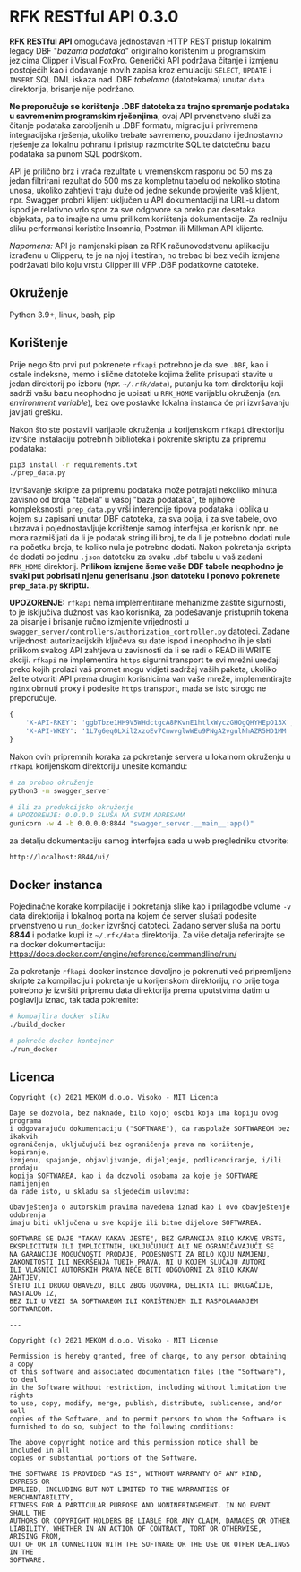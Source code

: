 # RFK RESTful API 0.3.0
**RFK RESTful API** omogućava jednostavan HTTP REST pristup lokalnim legacy DBF "*bazama podataka*" originalno korištenim u programskim jezicima Clipper i Visual FoxPro. Generički API podržava čitanje i izmjenu postojećih kao i dodavanje novih zapisa kroz emulaciju `SELECT`, `UPDATE` i `INSERT` SQL DML iskaza nad .DBF *tabelama* (datotekama) unutar `data` direktorija, brisanje nije podržano.
    
**Ne preporučuje se korištenje .DBF datoteka za trajno spremanje podataka u savremenim programskim rješenjima**, ovaj API prvenstveno služi za čitanje podataka zarobljenih u .DBF formatu, migraciju i privremena integracijska rješenja, ukoliko trebate savremeno, pouzdano i jednostavno rješenje za lokalnu pohranu i pristup razmotrite SQLite datotečnu bazu podataka sa punom SQL podrškom.

API je prilično brz i vraća rezultate u vremenskom rasponu od 50 ms za jedan filtrirani rezultat do 500 ms za kompletnu tabelu od nekoliko stotina unosa, ukoliko zahtjevi traju duže od jedne sekunde provjerite vaš klijent, npr. Swagger probni klijent uključen u API dokumentaciji na URL-u datom ispod je relativno vrlo spor za sve odgovore sa preko par desetaka objekata, pa to imajte na umu prilikom korištenja dokumentacije. Za realniju sliku performansi koristite Insomnia, Postman ili Milkman API klijente.

*Napomena:* API je namjenski pisan za RFK računovodstvenu aplikaciju izrađenu u Clipperu, te je na njoj i testiran, no trebao bi bez većih izmjena podržavati bilo koju vrstu Clipper ili VFP .DBF podatkovne datoteke.

## Okruženje
Python 3.9+, linux, bash, pip

## Korištenje
Prije nego što prvi put pokrenete `rfkapi` potrebno je da sve `.DBF`, kao i ostale indeksne, memo i slične datoteke kojima želite prisupati stavite u jedan direktorij po izboru (*npr. `~/.rfk/data`*), putanju ka tom direktoriju koji sadrži vašu bazu neophodno je upisati u `RFK_HOME` varijablu okruženja (*en. environment variable*), bez ove postavke lokalna instanca će pri izvršavanju javljati grešku.

Nakon što ste postavili varijable okruženja u korijenskom `rfkapi` direktoriju izvršite instalaciju potrebnih biblioteka i pokrenite skriptu za pripremu podataka:

```bash
pip3 install -r requirements.txt
./prep_data.py
```

Izvršavanje skripte za pripremu podataka može potrajati nekoliko minuta zavisno od broja "tabela" u vašoj "baza podataka", te njihove kompleksnosti. `prep_data.py` vrši inferencije tipova podataka i oblika u kojem su zapisani unutar DBF datoteka, za sva polja, i za sve tabele, ovo ubrzava i pojednostavljuje korištenje samog interfejsa jer korisnik npr. ne mora razmišljati da li je podatak string ili broj, te da li je potrebno dodati nule na početku broja, te koliko nula je potrebno dodati. Nakon pokretanja skripta će dodati po jednu `.json` datoteku za svaku `.dbf` tabelu u vaš zadani `RFK_HOME` direktorij. **Prilikom izmjene šeme vaše DBF tabele neophodno je svaki put pobrisati njenu generisanu .json datoteku i ponovo pokrenete `prep_data.py` skriptu.**.

**UPOZORENJE:** `rfkapi` nema implementirane mehanizme zaštite sigurnosti, to je isključiva dužnost vas kao korisnika, za podešavanje pristupnih tokena za pisanje i brisanje ručno izmjenite vrijednosti u `swagger_server/controllers/authorization_controller.py` datoteci. Zadane vrijednosti autorizacijskih ključeva su date ispod i neophodno ih je slati prilikom svakog API zahtjeva u zavisnosti da li se radi o READ ili WRITE akciji. `rfkapi` ne implementira `https` sigurni transport te svi mrežni uređaji preko kojih prolazi vaš promet mogu vidjeti sadržaj vaših paketa, ukoliko želite otvoriti API prema drugim korisnicima van vaše mreže, implementirajte `nginx` obrnuti proxy i podesite `https` transport, mada se isto strogo ne preporučuje.

```python
{
    'X-API-RKEY': 'ggbTbze1HH9V5WHdctgcA8PKvnE1htlxWyczGHOgQHYHEpO13X',
    'X-API-WKEY': '1L7g6eq0LXil2xzoEv7CnwvglwWEu9PNgA2vgulNhAZR5HD1MM'
}
```

Nakon ovih pripremnih koraka za pokretanje servera u lokalnom okruženju u `rfkapi` korijenskom direktoriju unesite komandu:

```bash
# za probno okruženje
python3 -m swagger_server

# ili za produkcijsko okruženje
# UPOZORENJE: 0.0.0.0 SLUŠA NA SVIM ADRESAMA
gunicorn -w 4 -b 0.0.0.0:8844 "swagger_server.__main__:app()"
```

za detalju dokumentaciju samog interfejsa sada u web pregledniku otvorite:

```
http://localhost:8844/ui/
```

## Docker instanca
Pojedinačne korake kompilacije i pokretanja slike kao i prilagodbe volume `-v` data direktorija i lokalnog porta na kojem će server slušati podesite prvenstveno u `run_docker` izvršnoj datoteci. Zadano server sluša na portu **8844** i podatke kupi iz `~/.rfk/data` direktorija. Za više detalja referirajte se na docker dokumentaciju: https://docs.docker.com/engine/reference/commandline/run/

Za pokretanje `rfkapi` docker instance dovoljno je pokrenuti već pripremljene skripte za kompilaciju i pokretanje u korijenskom direktoriju, no prije toga potrebno je izvršiti pripremu data direktorija prema uputstvima datim u poglavlju iznad, tak tada pokrenite:

```bash
# kompajlira docker sliku
./build_docker

# pokreće docker kontejner
./run_docker
```

## Licenca

```
Copyright (c) 2021 MEKOM d.o.o. Visoko - MIT Licenca

Daje se dozvola, bez naknade, bilo kojoj osobi koja ima kopiju ovog programa
i odgovarajuću dokumentaciju ("SOFTWARE"), da raspolaže SOFTWAREOM bez ikakvih
ograničenja, uključujući bez ograničenja prava na korištenje, kopiranje,
izmjenu, spajanje, objavljivanje, dijeljenje, podlicenciranje, i/ili prodaju
kopija SOFTWAREA, kao i da dozvoli osobama za koje je SOFTWARE namijenjen
da rade isto, u skladu sa sljedećim uslovima:

Obavještenja o autorskim pravima navedena iznad kao i ovo obavještenje odobrenja
imaju biti uključena u sve kopije ili bitne dijelove SOFTWAREA.

SOFTWARE SE DAJE "TAKAV KAKAV JESTE", BEZ GARANCIJA BILO KAKVE VRSTE,
EKSPLICITNIH ILI IMPLICITNIH, UKLJUČUJUĆI ALI NE OGRANIČAVAJUĆI SE
NA GARANCIJE MOGUĆNOSTI PRODAJE, PODESNOSTI ZA BILO KOJU NAMJENU,
ZAKONITOSTI ILI NEKRŠENJA TUĐIH PRAVA. NI U KOJEM SLUČAJU AUTORI
ILI VLASNICI AUTORSKIH PRAVA NEĆE BITI ODGOVORNI ZA BILO KAKAV ZAHTJEV,
ŠTETU ILI DRUGU OBAVEZU, BILO ZBOG UGOVORA, DELIKTA ILI DRUGAČIJE, NASTALOG IZ,
BEZ ILI U VEZI SA SOFTWAREOM ILI KORIŠTENJEM ILI RASPOLAGANJEM SOFTWAREOM.

---

Copyright (c) 2021 MEKOM d.o.o. Visoko - MIT License

Permission is hereby granted, free of charge, to any person obtaining a copy
of this software and associated documentation files (the "Software"), to deal
in the Software without restriction, including without limitation the rights
to use, copy, modify, merge, publish, distribute, sublicense, and/or sell
copies of the Software, and to permit persons to whom the Software is
furnished to do so, subject to the following conditions:

The above copyright notice and this permission notice shall be included in all
copies or substantial portions of the Software.

THE SOFTWARE IS PROVIDED "AS IS", WITHOUT WARRANTY OF ANY KIND, EXPRESS OR
IMPLIED, INCLUDING BUT NOT LIMITED TO THE WARRANTIES OF MERCHANTABILITY,
FITNESS FOR A PARTICULAR PURPOSE AND NONINFRINGEMENT. IN NO EVENT SHALL THE
AUTHORS OR COPYRIGHT HOLDERS BE LIABLE FOR ANY CLAIM, DAMAGES OR OTHER
LIABILITY, WHETHER IN AN ACTION OF CONTRACT, TORT OR OTHERWISE, ARISING FROM,
OUT OF OR IN CONNECTION WITH THE SOFTWARE OR THE USE OR OTHER DEALINGS IN THE
SOFTWARE.
```